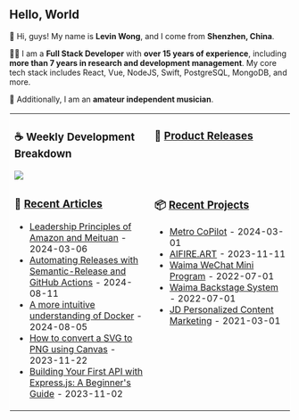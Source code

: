 ## Hello, World

🌈 Hi, guys! My name is **Levin Wong**, and I come from **Shenzhen, China**.

🧑‍💻 I am a **Full Stack Developer** with **over 15 years of experience**, including **more than 7 years in research and development management**. My core tech stack includes React, Vue, NodeJS, Swift, PostgreSQL, MongoDB, and more.

🎸 Additionally, I am an **amateur independent musician**.

<table width="min-width: 768px" style="border: 1px solid #fefefe;">
<tr>
<td valign="top" width="50%">

<h3>☕️ Weekly Development Breakdown</h3>

<picture>
  <source media="(prefers-color-scheme: dark)" srcset="https://mamboer.github.io/waka-charts/images/waka_weekly_lang_stats_black.svg">
  <source media="(prefers-color-scheme: light)" srcset="https://mamboer.github.io/waka-charts/images/waka_weekly_lang_stats.svg">
  <img src="https://mamboer.github.io/waka-charts/images/waka_weekly_lang_stats.svg">
</picture>

</td>
<td valign="top" width="50%">

<h3>🌲 <a href="https://github.com/mamboer/mamboer/blob/master/releases.md" target="_blank">Product Releases</a></h3>

<!-- recent_releases starts -->

<!-- recent_releases ends -->

</td>
</tr>
<tr>
<td valign="top" width="50%">

<h3>📖 <a href="https://huangyongyou.cn/articles" target="_blank">Recent Articles</a></h3>

<!-- recent_articles starts -->
* <a href='https://huangyongyou.cn/en/articles/management/leadership-principles' target='_blank'>Leadership Principles of Amazon and Meituan</a> - 2024-03-06
* <a href='https://huangyongyou.cn/en/articles/cicd/semantic-release-with-github-workflow' target='_blank'>Automating Releases with Semantic-Release and GitHub Actions</a> - 2024-08-11
* <a href='https://huangyongyou.cn/en/articles/docker/intuitive-understanding-of-docker' target='_blank'>A more intuitive understanding of Docker</a> - 2024-08-05
* <a href='https://huangyongyou.cn/en/articles/how-to-convert-a-svg-to-png-using-canvas' target='_blank'>How to convert a SVG to PNG using Canvas</a> - 2023-11-22
* <a href='https://huangyongyou.cn/en/articles/building-your-first-api-with-expressjs-a-beginners-guide' target='_blank'>Building Your First API with Express.js: A Beginner's Guide</a> - 2023-11-02
<!-- recent_articles ends -->

</td>
<td valign="top" width="50%">

<h3>📦 <a href="https://weekly.tw93.fun" target="_blank">Recent Projects</a></h3>

<!-- recent_projects starts -->
* <a href='https://docs.qq.com/doc/DQmlrQXRNdXhGdXZk' target='_blank'>Metro CoPilot</a> - 2024-03-01
* <a href='https://aifire.art' target='_blank'>AIFIRE.ART</a> - 2023-11-11
* <a href='https://docs.qq.com/doc/DQnl3VUVXaW9xc3dM' target='_blank'>Waima WeChat Mini Program</a> - 2022-07-01
* <a href='https://docs.qq.com/doc/DQmhTaUJsaXpBWEti' target='_blank'>Waima Backstage System</a> - 2022-07-01
* <a href='https://docs.qq.com/doc/DQlhjQmFQb0dIV2JX' target='_blank'>JD Personalized Content Marketing</a> - 2021-03-01
<!-- recent_projects ends -->

</td>
</tr>

</table>
